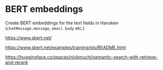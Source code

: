 # BERT embeddings

Create BERT embeddings for the text fields in Hansken (`chatMessage.message`, `email.body` etc.)

https://www.sbert.net/

https://www.sbert.net/examples/training/sts/README.html

https://huggingface.co/spaces/nickmuchi/semantic-search-with-retrieve-and-rerank